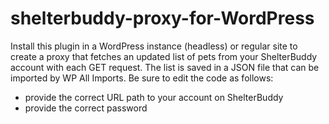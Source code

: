 # shelterbuddy-proxy-for-WordPress
Install this plugin in a WordPress instance (headless) or regular site to create a proxy that fetches an updated list of pets from your ShelterBuddy account with each GET request. The list is saved in a JSON file that can be imported by WP All Imports. Be sure to edit the code as follows: 
 - provide the correct URL path to your account on ShelterBuddy
 - provide the correct password
